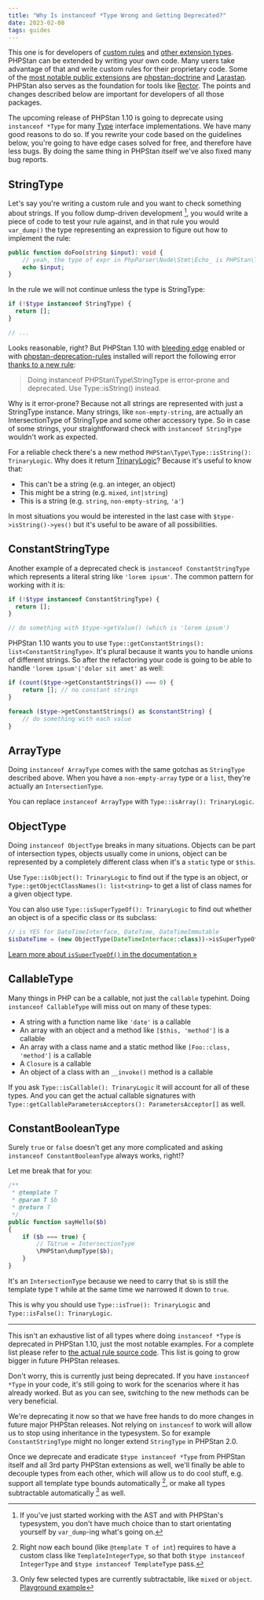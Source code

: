 ```yaml
---
title: "Why Is instanceof *Type Wrong and Getting Deprecated?"
date: 2023-02-08
tags: guides
---
```


This one is for developers of [custom rules](/developing-extensions/rules) and [other extension types](/developing-extensions/extension-types). PHPStan can be extended by writing your own code. Many users take advantage of that and write custom rules for their proprietary code. Some of the [most notable public extensions](/user-guide/extension-library) are [phpstan-doctrine](https://github.com/phpstan/phpstan-doctrine) and [Larastan](https://github.com/larastan/larastan). PHPStan also serves as the foundation for tools like [Rector](https://github.com/rectorphp/rector). The points and changes described below are important for developers of all those packages.

The upcoming release of PHPStan 1.10 is going to deprecate using `instanceof *Type` for many [Type](/developing-extensions/type-system) interface implementations. We have many good reasons to do so. If you rewrite your code based on the guidelines below, you're going to have edge cases solved for free, and therefore have less bugs. By doing the same thing in PHPStan itself we've also fixed many bug reports.


StringType
-------------------

Let's say you're writing a custom rule and you want to check something about strings. If you follow dump-driven development [^ddd], you would write a piece of code to test your rule against, and in that rule you would `var_dump()` the type representing an expression to figure out how to implement the rule:

[^ddd]: If you've just started working with the AST and with PHPStan's typesystem, you don't have much choice than to start orientating yourself by `var_dump`-ing what's going on.

```php
public function doFoo(string $input): void {
    // yeah, the type of expr in PhpParser\Node\Stmt\Echo_ is PHPStan\Type\StringType
    echo $input;
}
```

In the rule we will not continue unless the type is StringType:

```php
if (!$type instanceof StringType) {
  return [];
}

// ...
```

Looks reasonable, right? But PHPStan 1.10 with [bleeding edge](/blog/what-is-bleeding-edge) enabled or with [phpstan-deprecation-rules](https://github.com/phpstan/phpstan-deprecation-rules) installed will report the following error [thanks to a new rule](https://github.com/phpstan/phpstan-src/blob/1.12.x/src/Rules/Api/ApiInstanceofTypeRule.php):

> Doing instanceof PHPStan\Type\StringType is error-prone and deprecated. Use Type::isString() instead.

Why is it error-prone? Because not all strings are represented with just a StringType instance. Many strings, like `non-empty-string`, are actually an IntersectionType of StringType and some other accessory type. So in case of some strings, your straightforward check with `instanceof StringType` wouldn't work as expected.

For a reliable check there's a new method `PHPStan\Type\Type::isString(): TrinaryLogic`. Why does it return [TrinaryLogic](/developing-extensions/trinary-logic)? Because it's useful to know that:

* This can't be a string (e.g. an integer, an object)
* This might be a string (e.g. `mixed`, `int|string`)
* This is a string (e.g. `string`, `non-empty-string`, `'a'`)

In most situations you would be interested in the last case with `$type->isString()->yes()` but it's useful to be aware of all possibilities.


ConstantStringType
------------------

Another example of a deprecated check is `instanceof ConstantStringType` which represents a literal string like `'lorem ipsum'`. The common pattern for working with it is:

```php
if (!$type instanceof ConstantStringType) {
  return [];
}

// do something with $type->getValue() (which is 'lorem ipsum')
```

PHPStan 1.10 wants you to use `Type::getConstantStrings(): list<ConstantStringType>`. It's plural because it wants you to handle unions of different strings. So after the refactoring your code is going to be able to handle `'lorem ipsum'|'dolor sit amet'` as well:

```php
if (count($type->getConstantStrings()) === 0) {
    return []; // no constant strings
}

foreach ($type->getConstantStrings() as $constantString) {
    // do something with each value
}
```


ArrayType
------------------

Doing `instanceof ArrayType` comes with the same gotchas as `StringType` described above. When you have a `non-empty-array` type or a `list`, they're actually an `IntersectionType`.

You can replace `instanceof ArrayType` with `Type::isArray(): TrinaryLogic`.


ObjectType
------------------

Doing `instanceof ObjectType` breaks in many situations. Objects can be part of intersection types, objects usually come in unions, object can be represented by a completely different class when it's a `static` type or `$this`.

Use `Type::isObject(): TrinaryLogic` to find out if the type is an object, or `Type::getObjectClassNames(): list<string>` to get a list of class names for a given object type.

You can also use `Type::isSuperTypeOf(): TrinaryLogic` to find out whether an object is of a specific class or its subclass:

```php
// is YES for DateTimeInterface, DateTime, DateTimeImmutable
$isDateTime = (new ObjectType(DateTimeInterface::class))->isSuperTypeOf($type);
```

[Learn more about `isSuperTypeOf()` in the documentation »](/developing-extensions/type-system#querying-a-specific-type)


CallableType
--------------------

Many things in PHP can be a callable, not just the `callable` typehint. Doing `instanceof CallableType` will miss out on many of these types:

* A string with a function name like `'date'` is a callable
* An array with an object and a method like `[$this, 'method']` is a callable
* An array with a class name and a static method like `[Foo::class, 'method']` is a callable
* A `Closure` is a callable
* An object of a class with an `__invoke()` method is a callable

If you ask `Type::isCallable(): TrinaryLogic` it will account for all of these types. And you can get the actual callable signatures with `Type::getCallableParametersAcceptors(): ParametersAcceptor[]` as well.

ConstantBooleanType
--------------------

Surely `true` or `false` doesn't get any more complicated and asking `instanceof ConstantBooleanType` always works, right!?

Let me break that for you:

```php
/**
 * @template T
 * @param T $b
 * @return T
 */
public function sayHello($b)
{
    if ($b === true) {
        // T&true = IntersectionType
        \PHPStan\dumpType($b);
    }
}
```

It's an `IntersectionType` because we need to carry that `$b` is still the template type `T` while at the same time we narrowed it down to `true`.

This is why you should use `Type::isTrue(): TrinaryLogic` and `Type::isFalse(): TrinaryLogic`.

-----------------------------

This isn't an exhaustive list of all types where doing `instanceof *Type` is deprecated in PHPStan 1.10, just the most notable examples. For a complete list please refer to [the actual rule source code](https://github.com/phpstan/phpstan-src/blob/1.12.x/src/Rules/Api/ApiInstanceofTypeRule.php). This list is going to grow bigger in future PHPStan releases.

Don't worry, this is currently just being deprecated. If you have `instanceof *Type` in your code, it's still going to work for the scenarios where it has already worked. But as you can see, switching to the new methods can be very beneficial.

We're deprecating it now so that we have free hands to do more changes in future major PHPStan releases. Not relying on `instanceof` to work will allow us to stop using inheritance in the typesystem. So for example `ConstantStringType` might no longer extend `StringType` in PHPStan 2.0.

Once we deprecate and eradicate `$type instanceof *Type` from PHPStan itself and all 3rd party PHPStan extensions as well, we'll finally be able to decouple types from each other, which will allow us to do cool stuff, e.g. support all template type bounds automatically [^templateTypes], or make all types subtractable automatically [^subtractable] as well.

[^templateTypes]: Right now each bound (like `@template T of int`) requires to have a custom class like `TemplateIntegerType`, so that both `$type instanceof IntegerType` and `$type instanceof TemplateType` pass.

[^subtractable]: Only few selected types are currently subtractable, like `mixed` or `object`. [Playground example](https://phpstan.org/r/6a8c7fbb-9d55-41dd-8913-60ff3aa37f1f)
